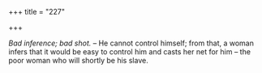 +++
title = "227"

+++

*Bad inference; bad shot.* – He cannot control himself; from that, a woman infers that it would be easy to control him and casts her net for him – the poor woman who will shortly be his slave.


